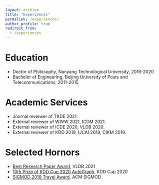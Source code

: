 ```yaml
---
layout: archive
title: "Experiences"
permalink: /experiences/
author_profile: true
redirect_from:
  - /experiences
---
```


Education
======
- Doctor of Philosophy, Nanyang Technological University, 2016-2020
- Bachelor of Engineering, Beijing University of Posts and Telecommunications, 2011-2015


Academic Services
======
- Journal reviewer of TKDE 2021.
- External reviewer of WWW 2021, ICDM 2021.
- External reviewer of ICDE 2020, VLDB 2020.
- External reviewer of KDD 2019, IJCAI 2019, CIKM 2019.


Selected Hornors
======
- [Best Research Paper Award](https://vldb.org/2021/?conference-awards), VLDB 2021
- [10th Prize of KDD Cup 2020 AutoGraph](https://www.4paradigm.com/competition/kddcup2020), KDD Cup 2020
- [SIGMOD 2019 Travel Award](https://sigmod2019.org/grants), ACM SIGMOD